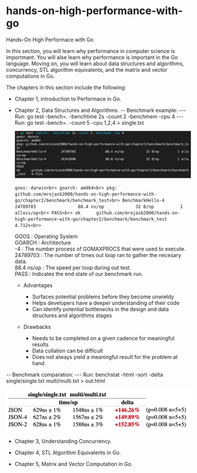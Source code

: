 # hands-on-high-performance-with-go
Hands-On High Performace with Go


In this section, you will learn why performance in computer science is importmant. You will alse learn why performance is important in the Go language. Moving on, you will learn about data structures and algorithms, concurrency, STL algorithm equivalents, and the matrix and vector computations in Go.

The chapters in this section include the following:

* Chapter 1, introduction to Performace in Go.

* Chapter 2, Data Structures and Algorithms.
  -- Benchmark example: 
  --- Run: go test -bench=. -benchtime 2s -count 2 -benchmem -cpu 4
  --- Run: go test -bench=. -count 5 -cpu 1,2,4 > single.txt

  ![Benchmark execution](images/Benchmark_run.png)

  `goos: darwin<br>
  goarch: amd64<br>
  pkg: github.com/mrojasb2000/hands-on-high-performance-with-go/chapter2/benchmark/benchmark_test<br>
  BenchmarkHello-4        24789703                88.4 ns/op            32 B/op          1 allocs/op<br>
  PASS<br>
  ok      github.com/mrojasb2000/hands-on-high-performance-with-go/chapter2/benchmark/benchmark_test   4.712s<br>`

  GOOS     : Operating System<br>
  GOARCH   : Architecture<br>
  -4       : The number process of GOMAXPROCS that were used to execute.<br>
  24789703 : The number of times out loop ran to gather the necesary data.<br>
  88.4 ns/op : The speed per loop during out test.<br>
  PASS     : Indicates the end state of our benchmark run.<br>

  - Advantages
    - Surfaces potential problems before they become unwieldy
    - Helps developers have a deeper understanding of their code
    - Can identify potential bottlenecks in the design and data structures and algorithms stages

  - Drawbacks
    - Needs to be completed on a given cadence for meaningful results
    - Data collation can be difficult
    - Does not always yield a meaningful result for the problem at hand

-- Benchmark comparation: 
  --- Run: benchstat -html -sort -delta single/single.txt multi/multi.txt > out.html

![Benchmark comparation](images/Benchstat_comparation.png)





* Chapter 3, Understanding Concurrency.

* Chapter 4, STL Algorithm Equivalents in Go.

* Chapter 5, Matrix and Vector Computation in Go.


